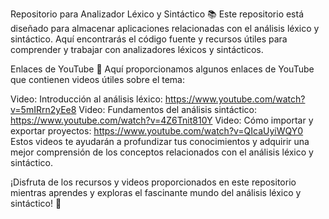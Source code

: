Repositorio para Analizador Léxico y Sintáctico 📚
Este repositorio está diseñado para almacenar aplicaciones relacionadas con el análisis léxico y sintáctico. Aquí encontrarás el código fuente y recursos útiles para comprender y trabajar con analizadores léxicos y sintácticos.

Enlaces de YouTube 🎥
Aquí proporcionamos algunos enlaces de YouTube que contienen videos útiles sobre el tema:

Video: Introducción al análisis léxico: https://www.youtube.com/watch?v=5mIRrn2yEe8
Video: Fundamentos del análisis sintáctico: https://www.youtube.com/watch?v=4Z6Tnit810Y
Video: Cómo importar y exportar proyectos: https://www.youtube.com/watch?v=QIcaUyiWQY0
Estos videos te ayudarán a profundizar tus conocimientos y adquirir una mejor comprensión de los conceptos relacionados con el análisis léxico y sintáctico.

¡Disfruta de los recursos y videos proporcionados en este repositorio mientras aprendes y exploras el fascinante mundo del análisis léxico y sintáctico! 🌟
